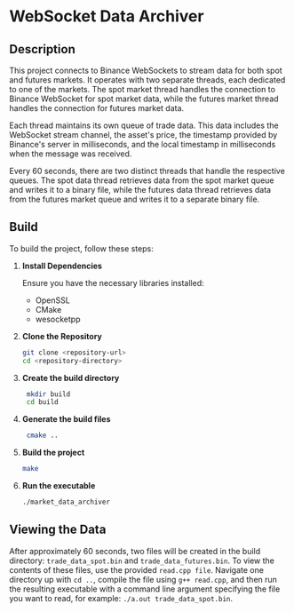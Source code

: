# WebSocket Data Archiver

## Description

This project connects to Binance WebSockets to stream data for both spot and futures markets. It operates with two separate threads, each dedicated to one of the markets. The spot market thread handles the connection to Binance WebSocket for spot market data, while the futures market thread handles the connection for futures market data.

Each thread maintains its own queue of trade data. This data includes the WebSocket stream channel, the asset's price, the timestamp provided by Binance's server in milliseconds, and the local timestamp in milliseconds when the message was received.

Every 60 seconds, there are two distinct threads that handle the respective queues. The spot data thread retrieves data from the spot market queue and writes it to a binary file, while the futures data thread retrieves data from the futures market queue and writes it to a separate binary file.

## Build

To build the project, follow these steps:

1. **Install Dependencies**

   Ensure you have the necessary libraries installed:
   - OpenSSL
   - CMake
   - wesocketpp

2. **Clone the Repository**
   ```sh
   git clone <repository-url>
   cd <repository-directory>
3. **Create the build directory**
   ```sh
    mkdir build
    cd build
4. **Generate the build files**
   ```sh
    cmake ..
5. **Build the project**
    ```sh
    make
6. **Run the executable**
    ```sh
    ./market_data_archiver

## Viewing the Data

After approximately 60 seconds, two files will be created in the build directory: ```trade_data_spot.bin``` and ```trade_data_futures.bin```. To view the contents of these files, use the provided ```read.cpp file```. Navigate one directory up with ```cd ..```, compile the file using ```g++ read.cpp```, and then run the resulting executable with a command line argument specifying the file you want to read, for example: ```./a.out trade_data_spot.bin```.